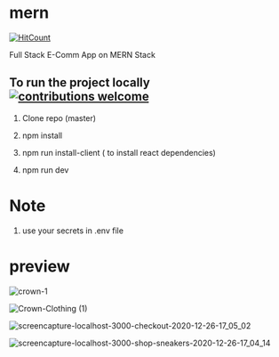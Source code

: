 # mern 
[![HitCount](http://hits.dwyl.com/anuragmy/mern.svg)](http://hits.dwyl.com/anuragmy/mern)

Full Stack E-Comm App on MERN Stack



## To run the project locally [![contributions welcome](https://img.shields.io/badge/contributions-welcome-brightgreen.svg?style=flat)](https://github.com/dwyl/esta/issues)

1. Clone repo (master)

2. npm install 

3. npm run install-client ( to install react dependencies)

4. npm run dev

# Note

1. use your secrets in .env file

# preview 

![crown-1](https://user-images.githubusercontent.com/24504245/103453409-c88d3180-4cff-11eb-94e1-3a4ccc40404a.png)

![Crown-Clothing (1)](https://user-images.githubusercontent.com/24504245/103453436-f96d6680-4cff-11eb-8ae0-c5a3e933ce65.png)

![screencapture-localhost-3000-checkout-2020-12-26-17_05_02](https://user-images.githubusercontent.com/24504245/103453448-0e49fa00-4d00-11eb-8614-ecdef4662925.png)

![screencapture-localhost-3000-shop-sneakers-2020-12-26-17_04_14](https://user-images.githubusercontent.com/24504245/103453453-1c981600-4d00-11eb-9547-edc6621fa7bb.png)
